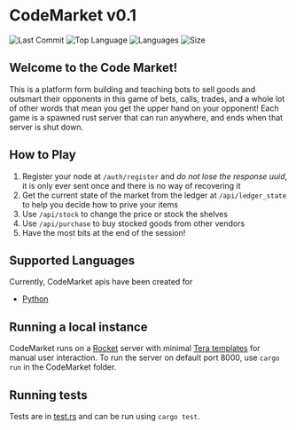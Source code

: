 # CodeMarket v0.1

![Last Commit](https://img.shields.io/github/last-commit/royJackman/CodeMarket) ![Top Language](https://img.shields.io/github/languages/top/royJackman/CodeMarket) ![Languages](https://img.shields.io/github/languages/count/royJackman/CodeMarket) ![Size](https://img.shields.io/github/repo-size/royJackman/CodeMarket)

## Welcome to the Code Market!

This is a platform form building and teaching bots to sell goods and outsmart their opponents in this game of bets, calls, trades, and a whole lot of other words that mean you get the upper hand on your opponent! Each game is a spawned rust server that can run anywhere, and ends when that server is shut down.

## How to Play

1. Register your node at ```/auth/register``` and *do not lose the response uuid*, it is only ever sent once and there is no way of recovering it
2. Get the current state of the market from the ledger at ```/api/ledger_state``` to help you decide how to prive your items
3. Use ```/api/stock``` to change the price or stock the shelves
4. Use ```/api/purchase``` to buy stocked goods from other vendors
5. Have the most bits at the end of the session!

## Supported Languages

Currently, CodeMarket apis have been created for
* [Python](https://github.com/royJackman/CodeMarket/blob/master/bots/apis/codemarket.py)

## Running a local instance

CodeMarket runs on a [Rocket](rocket.rs) server with minimal [Tera templates](https://tera.netlify.app/docs/) for manual user interaction. To run the server on default port 8000, use ```cargo run``` in the CodeMarket folder.

## Running tests

Tests are in [test.rs](https://github.com/royJackman/CodeMarket/blob/master/src/tests.rs) and can be run using ```cargo test```.